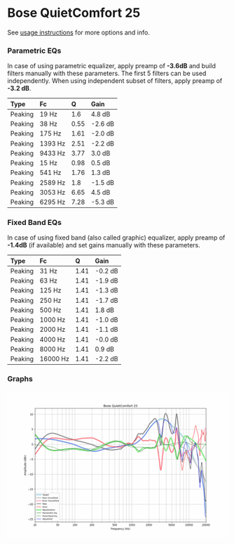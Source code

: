 # Bose QuietComfort 25
See [usage instructions](https://github.com/jaakkopasanen/AutoEq#usage) for more options and info.

### Parametric EQs
In case of using parametric equalizer, apply preamp of **-3.6dB** and build filters manually
with these parameters. The first 5 filters can be used independently.
When using independent subset of filters, apply preamp of **-3.2 dB**.

| Type    | Fc      |    Q | Gain    |
|:--------|:--------|:-----|:--------|
| Peaking | 19 Hz   | 1.6  | 4.8 dB  |
| Peaking | 38 Hz   | 0.55 | -2.6 dB |
| Peaking | 175 Hz  | 1.61 | -2.0 dB |
| Peaking | 1393 Hz | 2.51 | -2.2 dB |
| Peaking | 9433 Hz | 3.77 | 3.0 dB  |
| Peaking | 15 Hz   | 0.98 | 0.5 dB  |
| Peaking | 541 Hz  | 1.76 | 1.3 dB  |
| Peaking | 2589 Hz | 1.8  | -1.5 dB |
| Peaking | 3053 Hz | 6.65 | 4.5 dB  |
| Peaking | 6295 Hz | 7.28 | -5.3 dB |

### Fixed Band EQs
In case of using fixed band (also called graphic) equalizer, apply preamp of **-1.4dB**
(if available) and set gains manually with these parameters.

| Type    | Fc       |    Q | Gain    |
|:--------|:---------|:-----|:--------|
| Peaking | 31 Hz    | 1.41 | -0.2 dB |
| Peaking | 63 Hz    | 1.41 | -1.9 dB |
| Peaking | 125 Hz   | 1.41 | -1.3 dB |
| Peaking | 250 Hz   | 1.41 | -1.7 dB |
| Peaking | 500 Hz   | 1.41 | 1.8 dB  |
| Peaking | 1000 Hz  | 1.41 | -1.0 dB |
| Peaking | 2000 Hz  | 1.41 | -1.1 dB |
| Peaking | 4000 Hz  | 1.41 | -0.0 dB |
| Peaking | 8000 Hz  | 1.41 | 0.9 dB  |
| Peaking | 16000 Hz | 1.41 | -2.2 dB |

### Graphs
![](./Bose%20QuietComfort%2025.png)
